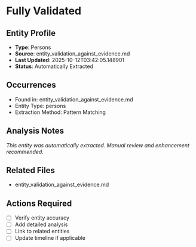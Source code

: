 # Fully Validated

## Entity Profile
- **Type**: Persons
- **Source**: entity_validation_against_evidence.md
- **Last Updated**: 2025-10-12T03:42:05.148901
- **Status**: Automatically Extracted

## Occurrences
- Found in: entity_validation_against_evidence.md
- Entity Type: persons
- Extraction Method: Pattern Matching

## Analysis Notes
*This entity was automatically extracted. Manual review and enhancement recommended.*

## Related Files
- entity_validation_against_evidence.md

## Actions Required
- [ ] Verify entity accuracy
- [ ] Add detailed analysis
- [ ] Link to related entities
- [ ] Update timeline if applicable
